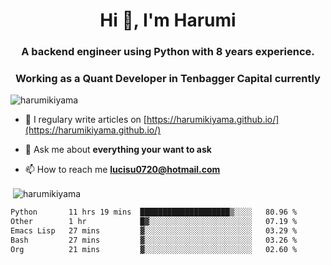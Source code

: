 <h1 align="center">Hi 👋, I'm Harumi</h1>
<h3 align="center">A backend engineer using <b>Python</b> with 8 years experience.</h3>
<h3 align="center">Working as a Quant Developer in <b>Tenbagger Capital</b> currently</h3>

<p align="left"> <img src="https://komarev.com/ghpvc/?username=harumikiyama" alt="harumikiyama" /> </p>


- 📝 I regulary write articles on [https://harumikiyama.github.io/](https://harumikiyama.github.io/)

- 💬 Ask me about **everything your want to ask**

- 📫 How to reach me **lucisu0720@hotmail.com**

<p>&nbsp;<img align="center" src="https://github-readme-stats.vercel.app/api?username=harumikiyama&show_icons=true" alt="harumikiyama" /></p>


<!--START_SECTION:waka-->

```txt
Python       11 hrs 19 mins  ████████████████████▒░░░░   80.96 %
Other        1 hr            █▓░░░░░░░░░░░░░░░░░░░░░░░   07.19 %
Emacs Lisp   27 mins         ▓░░░░░░░░░░░░░░░░░░░░░░░░   03.29 %
Bash         27 mins         ▓░░░░░░░░░░░░░░░░░░░░░░░░   03.26 %
Org          21 mins         ▓░░░░░░░░░░░░░░░░░░░░░░░░   02.60 %
```

<!--END_SECTION:waka-->
